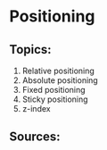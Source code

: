 # Positioning

## Topics:

1. Relative positioning
2. Absolute positioning
3. Fixed positioning
4. Sticky positioning
4. z-index


## Sources:
